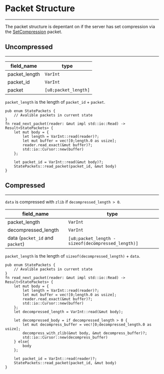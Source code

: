 # Packet Structure
---------

The packet structure is depentant on if the server has set compression via the [SetCompression](./login/server/set-compression.md) packet.

## Uncompressed
---------

| field_name    | type                 |
| ------------- | -------------------- |
| packet_length | `VarInt`             |
| packet_id     | `VarInt`             |
| packet        | `[u8;packet_length]` |

`packet_length` is the length of `packet_id` + `packet`.

```rust,noplayground
pub enum StatePackets {
    // Avalible packets in current state
}
fn read_next_packet(reader: &mut impl std::io::Read) -> Result<StatePackets> {
    let mut body = {
        let length = VarInt::read(reader)?;
        let mut buffer = vec![0;length.0 as usize];
        reader.read_exact(&mut buffer)?;
        std::io::Cursor::new(buffer)
    };

    let packet_id = VarInt::read(&mut body)?;
    StatePackets::read_packet(packet_id, &mut body)
}
```

## Compressed
---------

`data` is compressed with `zlib` if `decompressed_length > 0`.

| field_name                  | type                 |
| --------------------------- | -------------------- |
| packet_length               | `VarInt`             |
| decompressed_length         | `VarInt`             |
| data (`packet_id` and `packet`) | `[u8;packet_length - sizeof(decompressed_length)]` |

`packet_length` is the length of `sizeof(decompressed_length)` + `data`.


```rust,noplayground
pub enum StatePackets {
    // Avalible packets in current state
}
fn read_next_packet(reader: &mut impl std::io::Read) -> Result<StatePackets> {
    let mut body = {
        let length = VarInt::read(reader)?;
        let mut buffer = vec![0;length.0 as usize];
        reader.read_exact(&mut buffer)?;
        std::io::Cursor::new(buffer)
    };
    let decompressed_length = VarInt::read(&mut body);

    let decompressed_body = if decompressed_length > 0 {
        let mut decompress_buffer = vec![0;decompressed_length.0 as usize];
        decompress_with_zlib(&mut body, &mut decompress_buffer)?;
        std::io::Cursor::new(decompress_buffer)
    } else{
        body
    };

    let packet_id = VarInt::read(reader)?;
    StatePackets::read_packet(packet_id, &mut body)
}
```